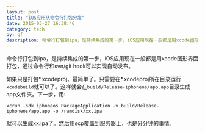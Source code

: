 ```yaml
---
layout: post
title: "iOS应用从命令行打包分发"
date: 2015-03-27 16:38:46
category: tech
by: gf
description: 命令行打包到ipa，是持续集成的第一步，iOS应用现在一般都是用xcode图形界面打包，通过命令行和svn/git hook可以实现自动发布
---
```


命令行打包到ipa，是持续集成的第一步，iOS应用现在一般都是用xcode图形界面打包，通过命令行和svn/git hook可以实现自动发布。

如果只是打包*.xcodeproj，最简单了。只需要在*.xcodeproj所在目录运行`xcodebuild`就可以了。这样就会在`build/Release-iphoneos/app.app`目录生成app文件夹。下一步，用:

	xcrun -sdk iphoneos PackageApplication -v build/Release-iphoneos/app.app -o /ramdisk/xx.ipa

就可以生成xx.ipa了。然后用scp覆盖到服务器上，也是分分钟的事情。


